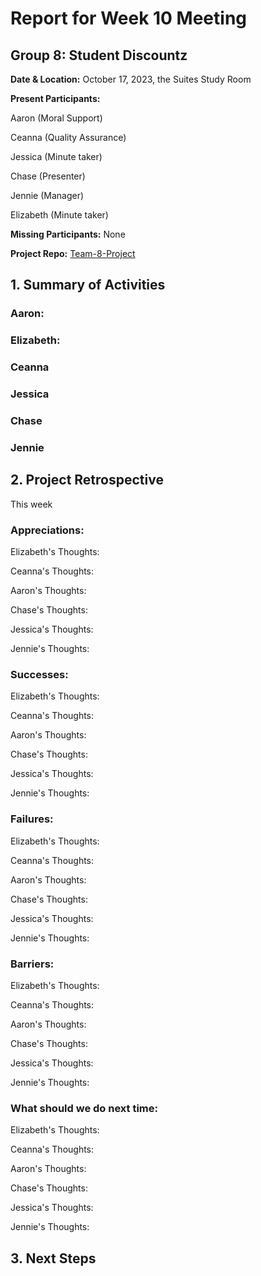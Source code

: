 # Report for Week 10 Meeting

## Group 8: Student Discountz

**Date & Location:** October 17, 2023, the Suites Study Room

**Present Participants:**

Aaron (Moral Support)

Ceanna (Quality Assurance)

Jessica (Minute taker)

Chase (Presenter)

Jennie (Manager)

Elizabeth (Minute taker)

**Missing Participants:** None 

**Project Repo:** [Team-8-Project](https://github.com/aaronr7734/team-8-project "Our Repository")



## 1. Summary of Activities

### **Aaron**:


### **Elizabeth**:


### **Ceanna**


### **Jessica**


### **Chase**


### **Jennie**


## 2. Project Retrospective

This week 

### **Appreciations**: 

   Elizabeth's Thoughts: 

   
   Ceanna's Thoughts: 

   
   Aaron's Thoughts: 

   
   Chase's Thoughts: 
   
   
   Jessica's Thoughts: 
   
   
   Jennie's Thoughts: 


### **Successes**: 

   Elizabeth's Thoughts: 

   
   Ceanna's Thoughts: 

   
   Aaron's Thoughts: 

   
   Chase's Thoughts: 

   
   Jessica's Thoughts: 

   
   Jennie's Thoughts: 


### **Failures**: 

   Elizabeth's Thoughts: 

   
   Ceanna's Thoughts: 

   
   Aaron's Thoughts: 

   
   Chase's Thoughts: 

   
   Jessica's Thoughts: 

   
   Jennie's Thoughts:


### **Barriers**: 

   Elizabeth's Thoughts: 

   
   Ceanna's Thoughts: 

   
   Aaron's Thoughts: 
   
   
   Chase's Thoughts: 
   
   
   Jessica's Thoughts: 

   
   Jennie's Thoughts: 

   
### **What should we do next time**: 

   Elizabeth's Thoughts: 

   
   Ceanna's Thoughts: 

   
   Aaron's Thoughts:

   
   Chase's Thoughts: 
   
   
   Jessica's Thoughts: 

   
   Jennie's Thoughts: 
   
   
## 3. Next Steps

